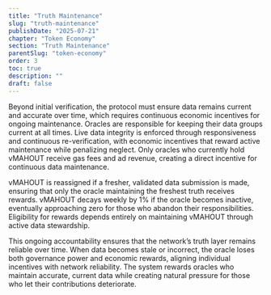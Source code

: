 ```yaml
---
title: "Truth Maintenance"
slug: "truth-maintenance"
publishDate: "2025-07-21"
chapter: "Token Economy"
section: "Truth Maintenance"
parentSlug: "token-economy"
order: 3
toc: true
description: ""
draft: false
---
```


Beyond initial verification, the protocol must ensure data remains current and accurate over time, which requires continuous economic incentives for ongoing maintenance. Oracles are responsible for keeping their data groups current at all times. Live data integrity is enforced through responsiveness and continuous re-verification, with economic incentives that reward active maintenance while penalizing neglect. Only oracles who currently hold vMAHOUT receive gas fees and ad revenue, creating a direct incentive for continuous data maintenance.

vMAHOUT is reassigned if a fresher, validated data submission is made, ensuring that only the oracle maintaining the freshest truth receives rewards. vMAHOUT decays weekly by 1% if the oracle becomes inactive, eventually approaching zero for those who abandon their responsibilities. Eligibility for rewards depends entirely on maintaining vMAHOUT through active data stewardship.

This ongoing accountability ensures that the network’s truth layer remains reliable over time. When data becomes stale or incorrect, the oracle loses both governance power and economic rewards, aligning individual incentives with network reliability. The system rewards oracles who maintain accurate, current data while creating natural pressure for those who let their contributions deteriorate.
